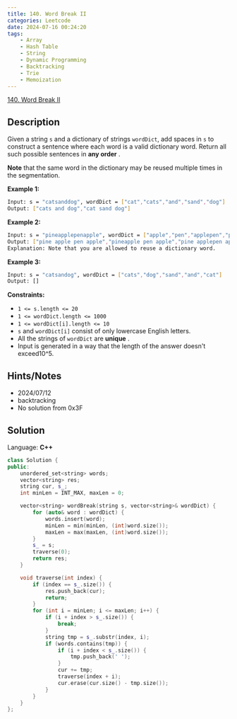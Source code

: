 ```yaml
---
title: 140. Word Break II
categories: Leetcode
date: 2024-07-16 00:24:20
tags:
    - Array
    - Hash Table
    - String
    - Dynamic Programming
    - Backtracking
    - Trie
    - Memoization
---
```


[140. Word Break II](https://leetcode.com/problems/word-break-ii/description/)

## Description

Given a string `s` and a dictionary of strings `wordDict`, add spaces in `s` to construct a sentence where each word is a valid dictionary word. Return all such possible sentences in **any order** .

**Note**  that the same word in the dictionary may be reused multiple times in the segmentation.

**Example 1:**

```bash
Input: s = "catsanddog", wordDict = ["cat","cats","and","sand","dog"]
Output: ["cats and dog","cat sand dog"]
```

**Example 2:**

```bash
Input: s = "pineapplepenapple", wordDict = ["apple","pen","applepen","pine","pineapple"]
Output: ["pine apple pen apple","pineapple pen apple","pine applepen apple"]
Explanation: Note that you are allowed to reuse a dictionary word.
```

**Example 3:**

```bash
Input: s = "catsandog", wordDict = ["cats","dog","sand","and","cat"]
Output: []
```

**Constraints:**

- `1 <= s.length <= 20`
- `1 <= wordDict.length <= 1000`
- `1 <= wordDict[i].length <= 10`
- `s` and `wordDict[i]` consist of only lowercase English letters.
- All the strings of `wordDict` are **unique** .
- Input is generated in a way that the length of the answer doesn't exceed10^5.

## Hints/Notes

- 2024/07/12
- backtracking
- No solution from 0x3F

## Solution

Language: **C++**

```C++
class Solution {
public:
    unordered_set<string> words;
    vector<string> res;
    string cur, s_;
    int minLen = INT_MAX, maxLen = 0;

    vector<string> wordBreak(string s, vector<string>& wordDict) {
        for (auto& word : wordDict) {
            words.insert(word);
            minLen = min(minLen, (int)word.size());
            maxLen = max(maxLen, (int)word.size());
        }
        s_ = s;
        traverse(0);
        return res;
    }

    void traverse(int index) {
        if (index == s_.size()) {
            res.push_back(cur);
            return;
        }
        for (int i = minLen; i <= maxLen; i++) {
            if (i + index > s_.size()) {
                break;
            }
            string tmp = s_.substr(index, i);
            if (words.contains(tmp)) {
                if (i + index < s_.size()) {
                    tmp.push_back(' ');
                }
                cur += tmp;
                traverse(index + i);
                cur.erase(cur.size() - tmp.size());
            }
        }
    }
};
```
